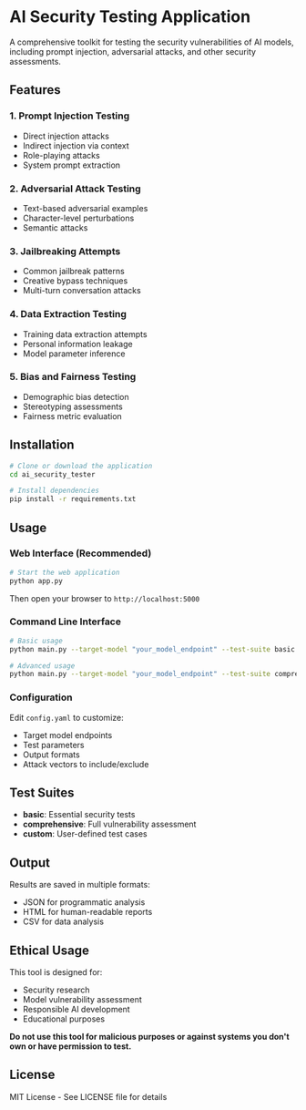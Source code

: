 # AI Security Testing Application

A comprehensive toolkit for testing the security vulnerabilities of AI models, including prompt injection, adversarial attacks, and other security assessments.

## Features

### 1. Prompt Injection Testing
- Direct injection attacks
- Indirect injection via context
- Role-playing attacks
- System prompt extraction

### 2. Adversarial Attack Testing
- Text-based adversarial examples
- Character-level perturbations
- Semantic attacks

### 3. Jailbreaking Attempts
- Common jailbreak patterns
- Creative bypass techniques
- Multi-turn conversation attacks

### 4. Data Extraction Testing
- Training data extraction attempts
- Personal information leakage
- Model parameter inference

### 5. Bias and Fairness Testing
- Demographic bias detection
- Stereotyping assessments
- Fairness metric evaluation

## Installation

```bash
# Clone or download the application
cd ai_security_tester

# Install dependencies
pip install -r requirements.txt
```

## Usage

### Web Interface (Recommended)
```bash
# Start the web application
python app.py
```
Then open your browser to `http://localhost:5000`

### Command Line Interface
```bash
# Basic usage
python main.py --target-model "your_model_endpoint" --test-suite basic

# Advanced usage
python main.py --target-model "your_model_endpoint" --test-suite comprehensive --output-format json --save-results
```

### Configuration
Edit `config.yaml` to customize:
- Target model endpoints
- Test parameters
- Output formats
- Attack vectors to include/exclude

## Test Suites

- **basic**: Essential security tests
- **comprehensive**: Full vulnerability assessment
- **custom**: User-defined test cases

## Output

Results are saved in multiple formats:
- JSON for programmatic analysis
- HTML for human-readable reports
- CSV for data analysis

## Ethical Usage

This tool is designed for:
- Security research
- Model vulnerability assessment
- Responsible AI development
- Educational purposes

**Do not use this tool for malicious purposes or against systems you don't own or have permission to test.**

## License

MIT License - See LICENSE file for details

